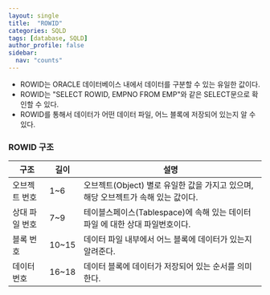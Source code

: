 ```yaml
---
layout: single
title:  "ROWID"
categories: SQLD
tags: [database, SQLD]
author_profile: false
sidebar:
  nav: "counts"
---
```

- ROWID는 ORACLE 데이터베이스 내에서 데이터를 구분할 수 있는 유일한 값이다.
- ROWID는 "SELECT ROWID, EMPNO FROM EMP"와 같은 SELECT문으로 확인할 수 있다.
- ROWID를 통해서 데이터가 어떤 데이터 파일, 어느 블록에 저장되어 있는지 알 수 있다.

### ROWID 구조

| 구조       | 길이    | 설명                                                  |
| -------- | ----- | --------------------------------------------------- |
| 오브젝트 번호  | 1~6   | 오브젝트(Object) 별로 유일한 값을 가지고 있으며, 해당 오브젝트가 속해 있는 값이다. |
| 상대 파일 번호 | 7~9   | 테이블스페이스(Tablespace)에 속해 있는 데이터 파일 에 대한 상대 파일번호이다.   |
| 블록 번호    | 10~15 | 데이터 파일 내부에서 어느 블록에 데이터가 있는지 알려준다.                   |
| 데이터 번호   | 16~18 | 데이터 블록에 데이터가 저장되어 있는 순서를 의미한다.                      |
